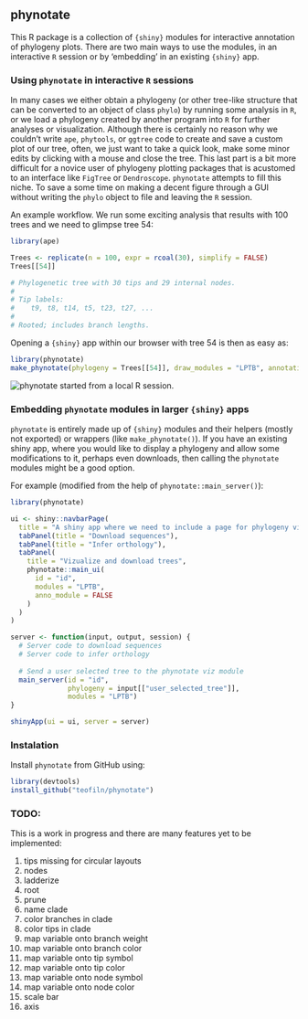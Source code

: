 
## phynotate

This R package is a collection of `{shiny}` modules for interactive
annotation of phylogeny plots. There are two main ways to use the
modules, in an interactive `R` session or by ‘embedding’ in an existing
`{shiny}` app.

### Using `phynotate` in interactive `R` sessions

In many cases we either obtain a phylogeny (or other tree-like structure
that can be converted to an object of class `phylo`) by running some
analysis in `R`, or we load a phylogeny created by another program into
`R` for further analyses or visualization. Although there is certainly
no reason why we couldn’t write `ape`, `phytools`, or `ggtree` code to
create and save a custom plot of our tree, often, we just want to take a
quick look, make some minor edits by clicking with a mouse and close the
tree. This last part is a bit more difficult for a novice user of
phylogeny plotting packages that is acustomed to an interface like
`FigTree` or `Dendroscope`. `phynotate` attempts to fill this niche. To
save a some time on making a decent figure through a GUI without writing
the `phylo` object to file and leaving the `R` session.

An example workflow. We run some exciting analysis that results with 100
trees and we need to glimpse tree 54:

``` r
library(ape)

Trees <- replicate(n = 100, expr = rcoal(30), simplify = FALSE)
Trees[[54]]

# Phylogenetic tree with 30 tips and 29 internal nodes.
# 
# Tip labels:
#    t9, t8, t14, t5, t23, t27, ...
#
# Rooted; includes branch lengths.
```

Opening a `{shiny}` app within our browser with tree 54 is then as easy
as:

``` r
library(phynotate)
make_phynotate(phylogeny = Trees[[54]], draw_modules = "LPTB", annotation_module = TRUE)
```

![`phynotate` started from a local `R`
session.](man/figures/trees-54.png)

### Embedding `phynotate` modules in larger `{shiny}` apps

`phynotate` is entirely made up of `{shiny}` modules and their helpers
(mostly not exported) or wrappers (like `make_phynotate()`). If you have
an existing shiny app, where you would like to display a phylogeny and
allow some modifications to it, perhaps even downloads, then calling the
`phynotate` modules might be a good option.

For example (modified from the help of `phynotate::main_server()`):

``` r
library(phynotate)

ui <- shiny::navbarPage(
  title = "A shiny app where we need to include a page for phylogeny viz",
  tabPanel(title = "Download sequences"),
  tabPanel(title = "Infer orthology"),
  tabPanel(
    title = "Vizualize and download trees",
    phynotate::main_ui(
      id = "id",
      modules = "LPTB",
      anno_module = FALSE
    )
  )
)

server <- function(input, output, session) {
  # Server code to download sequences
  # Server code to infer orthology
  
  # Send a user selected tree to the phynotate viz module
  main_server(id = "id",
              phylogeny = input[["user_selected_tree"]],
              modules = "LPTB")
}

shinyApp(ui = ui, server = server)
```

### Instalation

Install `phynotate` from GitHub using:

``` r
library(devtools)
install_github("teofiln/phynotate")
```

### TODO:

This is a work in progress and there are many features yet to be
implemented:

1.  tips missing for circular layouts
2.  nodes
3.  ladderize
4.  root
5.  prune
6.  name clade
7.  color branches in clade
8.  color tips in clade
9.  map variable onto branch weight
10. map variable onto branch color
11. map variable onto tip symbol
12. map variable onto tip color
13. map variable onto node symbol
14. map variable onto node color
15. scale bar
16. axis
